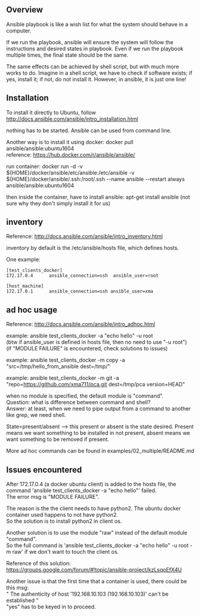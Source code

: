 Overview
----------------------

Ansible playbook is like a wish list for what the system should behave in a computer.

If we run the playbook, ansible will ensure the system will follow the instructions and desired states in playbook.
Even if we run the playbook multiple times, the final state should be the same.

The same effects can be achieved by shell script, but with much more works to do.
Imagine in a shell script, we have to check if software exists; if yes, install it; if not, do not install it.
However, in ansible, it is just one line!


Installation
-----------------------

To install it directly to Ubuntu, follow http://docs.ansible.com/ansible/intro_installation.html

nothing has to be started.
Ansible can be used from command line.

Another way is to install it using docker: docker pull ansible/ansible:ubuntu1604  
reference: https://hub.docker.com/r/ansible/ansible/

run container: docker run -d -v ${HOME}/docker/ansible/etc/ansible:/etc/ansible -v ${HOME}/docker/ansible/.ssh:/root/.ssh --name ansible --restart always ansible/ansible:ubuntu1604  

then inside the container, have to install ansible: apt-get install ansible 
(not sure why they don't simply install it for us)


inventory
----------------------------

Reference: http://docs.ansible.com/ansible/intro_inventory.html  

inventory by default is the /etc/ansible/hosts file, which defines hosts.

One example:  
```
[test_clients_docker]
172.17.0.4      ansible_connection=ssh  ansible_user=root

[host_machine]
172.17.0.1      ansible_connection=ssh ansible_user=xma

```

ad hoc usage
----------------------

Reference: http://docs.ansible.com/ansible/intro_adhoc.html  

example: ansible test_clients_docker -a "echo hello" -u root  
(btw if ansible_user is defined in hosts file, then no need to use "-u root")  
(if "MODULE FAILURE" is encountered, check solutions to issues)

example: ansible test_clients_docker -m copy -a "src=/tmp/hello_from_ansible dest=/tmp/"

example: ansible test_clients_docker -m git -a "repo=https://github.com/xma711/pca.git dest=/tmp/pca version=HEAD"

when no module is specified, the default module is "command".  
Question: what is difference between command and shell?  
Answer: at least, when we need to pipe output from a command to another like grep, we need shell.

State=present/absent --> this present or absent is the state desired. 
Present means we want something to be installed in not present, absent means we want something to be removed if present.

More ad hoc commands can be found in examples/02_multiple/README.md



Issues encountered
--------------------------

After 172.17.0.4 (a docker ubuntu client) is added to the hosts file, 
the command 'ansible test_clients_docker -a "echo hello"' failed.  
The error msg is "MODULE FAILURE".  

The reason is the the client needs to have python2. 
The ubuntu docker container used happens to not have python2.  
So the solution is to install python2 in client os.

Another solution is to use the module "raw" instead of the default module "command".  
So the full command is 'ansible test_clients_docker -a "echo hello" -u root -m raw' if we don't want to touch the client os.    

Reference of this solution: https://groups.google.com/forum/#!topic/ansible-project/kzLsqoEfX4U


Another issue is that the first time that a container is used, there could be this msg:  
" The authenticity of host '192.168.10.103 (192.168.10.103)' can't be established "  
"yes" has to be keyed in to proceed.  
